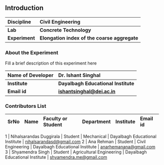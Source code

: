 ## Introduction



<b>Discipline | <b> Civil Engineering
:--|:--|
<b> Lab | <b> Concrete Technology
<b> Experiment|     <b> Elongation index of the coarse aggregate

### About the Experiment 

Fill a brief description of this experiment here

<b>Name of Developer | <b> Dr. Ishant Singhal
:--|:--|
<b> Institute | <b>  Dayalbagh Educational Institute
<b> Email id|     <b>  ishantsinghal@dei.ac.in


### Contributors List
SrNo | Name | Faculty or Student | Department| Institute | Email id
:--|:--|:--|:--|:--|:--|

1 | Nihalsarandas Duggirala | Student | Mechanical | Dayalbagh Educational Institute | nihalsarandasd@gmail.com
2 | Ana Rehman | Student | Civil Engineering | Dayalbagh Educational Institute | anarhemanana@gmail.com
3 | Shyamendra Singh | Student | Agricultural Engineering | Dayalbagh Educational Institute | shyamendra.me@gmail.com

